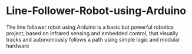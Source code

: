 # Line-Follower-Robot-using-Arduino
The line follower robot using Arduino is a basic but powerful robotics project, based on infrared sensing and embedded control, that visually tracks and autonomously follows a path using simple logic and modular hardware
